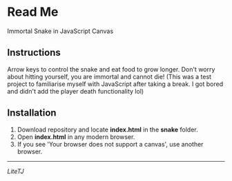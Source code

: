 # Read Me
Immortal Snake in JavaScript Canvas

## Instructions
Arrow keys to control the snake and eat food to grow longer. Don't worry about hitting yourself, you are immortal and cannot die! (This was a test project to familiarise myself with JavaScript after taking a break. I got bored and didn't add the player death functionality lol)

## Installation
1. Download repository and locate **index.html** in the **snake** folder.
2. Open **index.html** in any modern browser.
3. If you see 'Your browser does not support a canvas', use another browser.

---
*LiteTJ*
